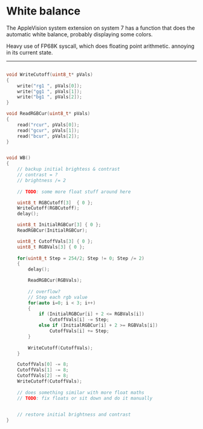 # White balance

The AppleVision system extension on system 7 has a function that does the automatic white balance, probably displaying some colors.

Heavy use of FP68K syscall, which does floating point arithmetic. annoying in its current state.

***


```c++

void WriteCutoff(uint8_t* pVals)
{
	write("rg1 ", pVals[0]);
	write("gg1 ", pVals[1]);
	write("bg1 ", pVals[2]);
}

void ReadRGBCur(uint8_t* pVals)
{
	read("rcur", pVals[0]);
	read("gcur", pVals[1]);
	read("bcur", pVals[2]);
}


void WB()
{
	// backup initial brightess & contrast
	// contrast = ?
	// brightness /= 2
	
	// TODO: some more float stuff around here

	uint8_t RGBCutoff[3]  { 0 };
	WriteCutoff(RGBCutoff);
	delay();

	uint8_t InitialRGBCur[3] { 0 };
	ReadRGBCur(InitialRGBCur);

	uint8_t CutoffVals[3] { 0 };
	uint8_t RGBVals[3] { 0 };
	
	for(uint8_t Step = 254/2; Step != 0; Step /= 2)
	{
		delay();

		ReadRGBCur(RGBVals);
		
		// overflow?
		// Step each rgb value 
		for(auto i=0; i < 3; i++)
		{
			if (InitialRGBCur[i] + 2 <= RGBVals[i])
				CutoffVals[i] -= Step;
			else if (InitialRGBCur[i] + 2 >= RGBVals[i])
				CutoffVals[i] += Step;
		}
		
		WriteCutoff(CutoffVals);
	}

	CutoffVals[0] -= 8;
	CutoffVals[1] -= 8;
	CutoffVals[2] -= 8;
	WriteCutoff(CutoffVals);
	
	// does something similar with more float maths
	// TODO: fix floats or sit down and do it manually 
	

	// restore initial brightness and contrast
}

```
